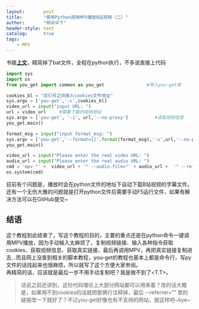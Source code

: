 ```yaml
---
layout:       post
title:        "使用Python调用MPV播放B站视频（二）"
author:       "林间伞下"
header-style: text
catalog:      true
tags:
    - MPV
---
```


书接[**上文**](https://wurarara.github.io/2023/01/08/使用Python调用MPV播放B站视频1)，精简掉了bat文件，全程在python执行，不多说直接上代码

```python
import sys
import os
from you_get import common as you_get                #导入you-get库

cookies_bl = "双引号之间输入cookies文件地址"
sys.argv = ['you-get','-c',cookies_bl]
video_url = input("input URL: ")
url = video_url     #需要下载的视频地址
sys.argv = ['you-get', '-i', url,'--no-proxy']          #读取视频信息
you_get.main()

format_msg = input("input format_msg: ")
sys.argv = ['you-get','--format={}'.format(format_msg),'-u',url,'--no-proxy']   #读取视频真实链接
you_get.main()

video_url = input("Please enter the real video URL: ")
audio_url = input("Please enter the real audio URL: ")
cmd = 'mpv "' +  video_url + '" --audio-file="' + audio_url +  '" --referrer="https://www.bilibili.com" --no-ytdl'
os.system(cmd)

```


目前有个问题是，播放时会在python文件的地址下自动下载B站视频的字幕文件。还有一个无伤大雅的问题就是打开python文件后需要手动F5运行文件，如果有解决方法可以在GitHub提交~

## **结语**
这个教程到此结束了，写这个教程的目的，主要的重点还是在python命令一键调用MPV播放，因为手动输入太麻烦了，复制视频链接、输入各种指令获取cookies、获取视频信息、获取真实链接、最后再调用MPV，再把真实链接复制进去...而且网上没查到相关的脚本教程，you-get的教程也基本上都是命令行，写py文件的话找起来也很麻烦，所以就写了这个方便大家参阅。<br>再精简的话，应该就是最后一步不用手动复制吧？我是做不到了<T.T>。

>话说之前还讲到，这份代码理论上大部分网站都可以用来着？改的话大概是，如果用不到cookies的话就把那俩行注释掉，最后 --referrer=“” 里的链接改一下就好了？不过you-get好像也有不支持的网站，就这样吧~bye~

